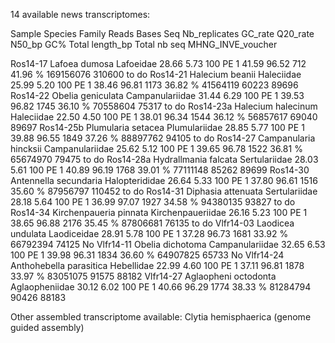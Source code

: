 14 available news transcriptomes:

Sample	Species	Family	Reads	Bases	Seq	Nb_replicates	GC_rate	Q20_rate	N50_bp	GC%	Total length_bp	Total nb seq	MHNG_INVE_voucher

Ros14-17	Lafoea dumosa	Lafoeidae	28.66	5.73	100 PE	1	41.59	96.52	712	41.96 %	169156076	310600	to do
Ros14-21	Halecium beanii	Haleciidae	25.99	5.20	100 PE	1	38.46	96.81	1173	36.82 %	41564119	60223	89696
Ros14-22	Obelia geniculata	Campanulariidae	31.44	6.29	100 PE	1	39.53	96.82	1745	36.10 %	70558604	75317	to do
Ros14-23a	Halecium halecinum	Haleciidae	22.50	4.50	100 PE	1	38.01	96.34	1544	36.12 %	56857617	69040	89697
Ros14-25b	Plumularia setacea	Plumulariidae	28.85	5.77	100 PE	1	39.88	96.55	1849	37.26 %	88897762	94105	to do
Ros14-27	Campanularia hincksii	Campanulariidae	25.62	5.12	100 PE	1	39.65	96.78	1522	36.81 %	65674970	79475	to do
Ros14-28a	Hydrallmania falcata	Sertulariidae	28.03	5.61	100 PE	1	40.89	96.19	1768	39.01 %	77111148	85262	89699
Ros14-30	Antennella secundaria	Halopterididae	26.64	5.33	100 PE	1	37.80	96.61	1516	35.60 %	87956797	110452	to do
Ros14-31	Diphasia attenuata	Sertulariidae	28.18	5.64	100 PE	1	36.99	97.07	1927	 34.58 %	94380135	93827	to do
Ros14-34	Kirchenpaueria pinnata	Kirchenpaueriidae	26.16	5.23	100 PE	1	38.65	96.88	2176	35.45 %	87806681	76135	to do
Vlfr14-03	Laodicea undulata	Laodiceidae	28.91	5.78	100 PE	1	37.28	96.73	1681	33.92 %	66792394	74125	No
Vlfr14-11	Obelia dichotoma	Campanulariidae	32.65	6.53	100 PE	1	39.98	96.31	1834	36.60 %	64907825	65733	No
Vlfr14-24	Anthohebella parasitica	Hebellidae	22.99	4.60	100 PE	1	37.11	96.81	1878	33.97 %	83051075	91575	88182
Vlfr14-27	Aglaopheni octodonta	Aglaopheniidae	30.12	6.02	100 PE	1	40.66	96.29	1774	38.33 %	81284794	90426	88183

Other assembled transcriptome available: Clytia hemisphaerica (genome guided assembly)


